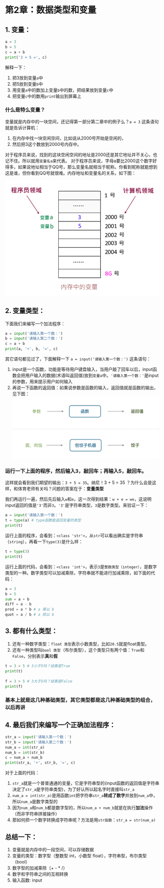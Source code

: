 # 第2章：数据类型和变量

## 1. 变量：

```python
a = 3
b = 5
c = a + b
print('3 + 5 =', c)
```

解释一下：

1. 把3放到变量`a`中
2. 把5放到变量`b`中
3. 用变量`a`中的数加上变量`b`中的数，把结果放到变量`c`中
4. 把变量`c`中的数用`print`输出到屏幕上

### 什么是特么变量？

变量就是内存中的一块空间，还记得第一部分第二章中的例子么？`a = 3` 这条语句就是告诉计算机：
1. 在内存中找一块空闲空间，比如说从2000号开始是空闲的，
2. 然后把3这个数放到2000号内存中。

对于程序员来说，找到的这块空闲空间的地址是2000还是其它地址并不关心，也记不住。所以就用`变量名a`来代表。
对于程序员来说，字母a要比2000这个数字好得多，如果说地址相当于QQ号，那么变量名就相当于昵称。你看到昵称就能想到这是谁，但你看到QQ号就很难。内存地址和变量名的关系，如下图：

![变量](https://github.com/tongzhg/Python/blob/master/images/Var.png)

## 2. 变量类型：

下面我们来编写一个加法程序：

```python
a = input('请输入第一个数：')
b = input('请输入第二个数：')
c = a + b
print(a, '+', b, '=', c)
```

其它语句都见过了，下面解释一下 `a = input('请输入第一个数：')` 这条语句：

1. input是一个函数，功能是等待用户键盘输入，当用户敲了回车以后，input函数会把用户输入的数据(术语叫返回值)放到`变量a`中。`'请输入第一个数：'`是input的参数，用来提示用户如何输入
2. 再说一下函数的返回值：如果说参数是函数的输入，返回值就是函数的输出，见下图：
![函数返回值](https://github.com/tongzhg/Python/blob/master/images/Return.png)

### 运行一下上面的程序，然后输入3，敲回车；再输入5，敲回车。

这样就会看到我们期望的输出：`3 + 5 = 35`。纳尼！3 + 5 = 35 ？为什么会是这样，和体育老师有关吗？问题的答案在于：**变量类型**

我们再运行一遍，然后先后输入`w`和`e`，这一次得到结果：`w + e = we`，这说明input返回的值是`'3'`而非`3`。`'3'`是字符串类型，`3`是数字类型。来验证一下：

```python
a = input('请输入第一个数：')
t = type(a) # type函数能返回变量的类型
print(t)
```

运行上面的程序，会看到：`<class 'str'>`，从`str`可以看出确实是字符串（`string`），再看一下`type(3)`是什么样：

```python
t = type(3)
print(t)
```

运行上面的代码，会看到：`<class 'int'>`，表示`3`是`整数类型（integer）`，是数字类型的一种。数字类型可以加减乘除，字符串就不能进行加减乘除，如下面的代码：

```python
a = 3
b = 5
sum = a + b
diff = a - b
prod = a * b # a 乘以 b
quot = a / b # a 除以 b
```

## 3. 都有什么类型：

1. 还有一种数字类型：`float 类型`表示小数类型，比如`20.5`就是float类型。
2. 还有一种类型叫`bool 类型`（布尔类型），这个类型只有两个值：`True`和`False`，分别表示**真**和**假**
```python
t = 3 < 5 # 3小于5吗？结果是True
print(t)

f = 3 > 5 # 3大于5吗？结果是False
print(f)
```

### 基本上就是这几种基础类型，其它类型都是这几种基础类型的组合，以后再讲

## 4. 最后我们来编写一个正确加法程序：

```python
str_a = input('请输入第一个数：')
str_b = input('请输入第二个数：')
num_a = int(str_a)
num_b = int(str_b)
c = num_a + num_b
print(str_a, '+', str_b, '=', c)
```
对于上面的代码：
1. `str_a`就是一个普普通通的变量，它是字符串型的(input函数的返回值是字符串决定了`str_a`是字符串类型)，为了好认所以起名字时直接叫`str_a`
2. `num_a = int(str_a)`是用函数`int`把字符串`str_a`**转成了数字**并放到`num_a`中，所以`num_a`是数字类型的
3. 因为`num_a`和`num_b`都是数字型的，所以`num_a + num_b`就是在执行**加法**操作（而非字符串拼接操作）
4. 那如何把一个数字转换成字符串呢？方法是用`str函数`：`str_a = str(num_a)`

## 总结一下：

1. 变量就是内存中的一段空间，可以存储数据
2. 变量的类型：数字型（整数型 int，小数型 float），字符串型，布尔类型（bool）
3. 数字型的加减乘除（+ - * /）
4. 数字和字符串之间的互相转换
4. 输入函数: input